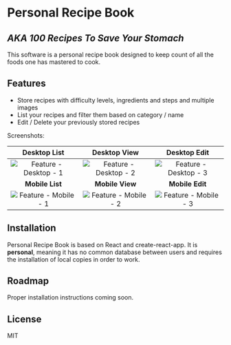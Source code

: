 # Personal Recipe Book

## _AKA 100 Recipes To Save Your Stomach_

This software is a personal recipe book designed to keep count of all the foods one has mastered to cook.

## Features

-   Store recipes with difficulty levels, ingredients and steps and multiple images
-   List your recipes and filter them based on category / name
-   Edit / Delete your previously stored recipes

Screenshots:

|              **Desktop List**               |              **Desktop View**               |              **Desktop Edit**               |
| :-----------------------------------------: | :-----------------------------------------: | :-----------------------------------------: |
| ![Feature - Desktop - 1][feature-desktop-1] | ![Feature - Desktop - 2][feature-desktop-2] | ![Feature - Desktop - 3][feature-desktop-3] |
|               **Mobile List**               |               **Mobile View**               |               **Mobile Edit**               |
|  ![Feature - Mobile - 1][feature-mobile-1]  |  ![Feature - Mobile - 2][feature-mobile-2]  |  ![Feature - Mobile - 3][feature-mobile-3]  |

## Installation

Personal Recipe Book is based on React and create-react-app. It is **personal**, meaning it has no common database between users and requires the installation of local copies in order to work.

## Roadmap

Proper installation instructions coming soon.

## License

MIT

[feature-desktop-1]: https://i.imgur.com/gblOKlQ.jpg 'Feature - Desktop - 1'
[feature-desktop-2]: https://i.imgur.com/VrD1an7.jpg 'Feature - Desktop - 2'
[feature-desktop-3]: https://i.imgur.com/oK51xFj.jpg 'Feature - Desktop - 3'
[feature-mobile-1]: https://i.imgur.com/Re4bOaV.jpg 'Feature - Mobile - 1'
[feature-mobile-2]: https://i.imgur.com/qwhiGbf.jpg 'Feature - Mobile - 2'
[feature-mobile-3]: https://i.imgur.com/CebfrCa.jpg 'Feature - Mobile - 3'
